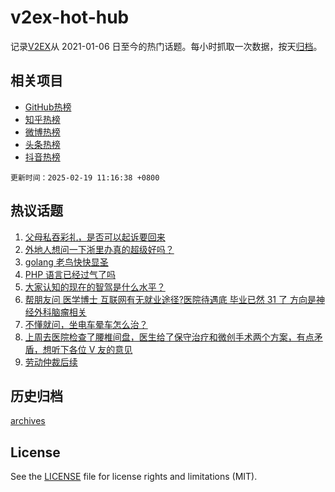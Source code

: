 # v2ex-hot-hub

 记录[V2EX](https://www.v2ex.com/)从 2021-01-06 日至今的热门话题。每小时抓取一次数据，按天[归档](archives)。
 
 ## 相关项目

- [GitHub热榜](https://github.com/lonnyzhang423/github-hot-hub)
- [知乎热榜](https://github.com/lonnyzhang423/zhihu-hot-hub)
- [微博热榜](https://github.com/lonnyzhang423/weibo-hot-hub)
- [头条热榜](https://github.com/lonnyzhang423/toutiao-hot-hub)
- [抖音热榜](https://github.com/lonnyzhang423/douyin-hot-hub)


 `更新时间：2025-02-19 11:16:38 +0800`

## 热议话题

1. [父母私吞彩礼，是否可以起诉要回来](https://www.v2ex.com/t/1112340)
1. [外地人想问一下浙里办真的超级好吗？](https://www.v2ex.com/t/1112328)
1. [golang 老鸟快快显圣](https://www.v2ex.com/t/1112322)
1. [PHP 语言已经过气了吗](https://www.v2ex.com/t/1112469)
1. [大家认知的现在的智驾是什么水平？](https://www.v2ex.com/t/1112482)
1. [帮朋友问 医学博士 互联网有无就业途径?医院待遇底 毕业已然 31 了 方向是神经外科脑瘤相关](https://www.v2ex.com/t/1112344)
1. [不懂就问，坐电车晕车怎么治？](https://www.v2ex.com/t/1112490)
1. [上周去医院检查了腰椎间盘，医生给了保守治疗和微创手术两个方案，有点矛盾，想听下各位 V 友的意见](https://www.v2ex.com/t/1112302)
1. [劳动仲裁后续](https://www.v2ex.com/t/1112464)

## 历史归档

[archives](archives)

## License

See the [LICENSE](LICENSE) file for license rights and limitations (MIT).
